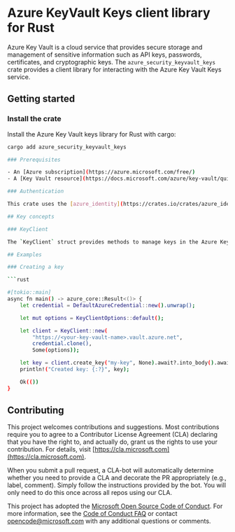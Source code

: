 # Azure KeyVault Keys client library for Rust

Azure Key Vault is a cloud service that provides secure storage and management of sensitive information such as API keys, passwords, certificates, and cryptographic keys. The `azure_security_keyvault_keys` crate provides a client library for interacting with the Azure Key Vault Keys service.

## Getting started

### Install the crate

Install the Azure Key Vault keys library for Rust with cargo: 

```bash
cargo add azure_security_keyvault_keys

### Prerequisites

- An [Azure subscription](https://azure.microsoft.com/free/)
- A [Key Vault resource](https://docs.microsoft.com/azure/key-vault/quick-create-portal)

### Authentication

This crate uses the [azure_identity](https://crates.io/crates/azure_identity) crate for authentication. You can authenticate using a variety of methods, including environment variables, managed identity, and more.

## Key concepts

### KeyClient

The `KeyClient` struct provides methods to manage keys in the Azure Key Vault. You can create, retrieve, update, and delete keys, as well as perform cryptographic operations.

## Examples

### Creating a key

```rust

#[tokio::main]
async fn main() -> azure_core::Result<()> {
    let credential = DefaultAzureCredential::new().unwrap();

    let mut options = KeyClientOptions::default();

    let client = KeyClient::new(
        "https://<your-key-vault-name>.vault.azure.net",
        credential.clone(),
        Some(options));

    let key = client.create_key("my-key", None).await?.into_body().await?;
    println!("Created key: {:?}", key);

    Ok(())
}
```

## Contributing

This project welcomes contributions and suggestions. Most contributions require you to agree to a Contributor License Agreement (CLA) declaring that you have the right to, and actually do, grant us the rights to use your contribution. For details, visit [https://cla.microsoft.com](https://cla.microsoft.com).

When you submit a pull request, a CLA-bot will automatically determine whether you need to provide a CLA and decorate the PR appropriately (e.g., label, comment). Simply follow the instructions provided by the bot. You will only need to do this once across all repos using our CLA.

This project has adopted the [Microsoft Open Source Code of Conduct](https://opensource.microsoft.com/codeofconduct/). For more information, see the [Code of Conduct FAQ](https://opensource.microsoft.com/codeofconduct/faq/) or contact [opencode@microsoft.com](mailto:opencode@microsoft.com) with any additional questions or comments.
